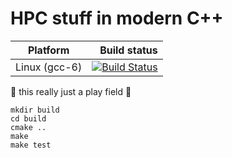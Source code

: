 # HPC stuff in modern C++


Platform | Build status
---------|-------------:
Linux (gcc-6)| [![Build Status](https://travis-ci.org/plang85/hpc_modern_cpp.svg?branch=master)](https://travis-ci.org/plang85/hpc_modern_cpp)

:construction: this really just a play field :construction:
```
mkdir build
cd build
cmake ..
make
make test
```
